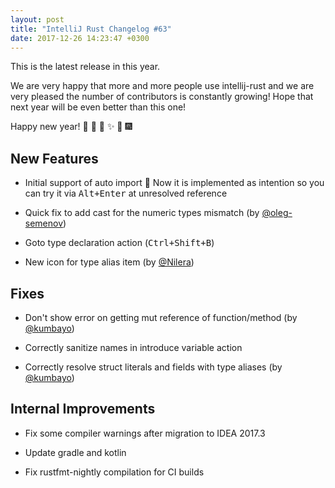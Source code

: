 ```yaml
---
layout: post
title: "IntelliJ Rust Changelog #63"
date: 2017-12-26 14:23:47 +0300
---
```


This is the latest release in this year. 

We are very happy that more and more people use intellij-rust and 
we are very pleased the number of contributors is constantly growing! 
Hope that next year will be even better than this one!

Happy new year! :christmas_tree: :santa: :bell: :sparkles: :star2: :fireworks:
 

## New Features

* Initial support of auto import :tada: Now it is implemented as intention 
so you can try it via <kbd>Alt+Enter</kbd> at unresolved reference

* Quick fix to add cast for the numeric types mismatch (by [@oleg-semenov])

* Goto type declaration action (<kbd>Ctrl+Shift+B</kbd>)

* New icon for type alias item (by [@Nilera])

## Fixes

* Don't show error on getting mut reference of function/method (by [@kumbayo])

* Correctly sanitize names in introduce variable action

* Correctly resolve struct literals and fields with type aliases (by [@kumbayo])


## Internal Improvements

* Fix some compiler warnings after migration to IDEA 2017.3

* Update gradle and kotlin

* Fix rustfmt-nightly compilation for CI builds

[@Nilera]: https://github.com/Nilera
[@kumbayo]: https://github.com/kumbayo
[@oleg-semenov]: https://github.com/oleg-semenov


